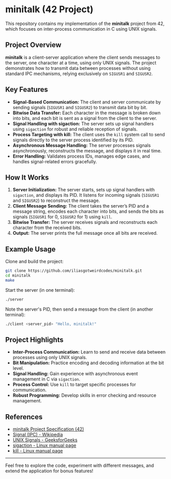 # minitalk (42 Project)

This repository contains my implementation of the **minitalk** project from 42, which focuses on inter-process communication in C using UNIX signals.

## Project Overview

**minitalk** is a client-server application where the client sends messages to the server, one character at a time, using only UNIX signals. The project demonstrates how to transmit data between processes without using standard IPC mechanisms, relying exclusively on `SIGUSR1` and `SIGUSR2`.

## Key Features

- **Signal-Based Communication:** The client and server communicate by sending signals (`SIGUSR1` and `SIGUSR2`) to transmit data bit by bit.
- **Bitwise Data Transfer:** Each character in the message is broken down into bits, and each bit is sent as a signal from the client to the server.
- **Signal Handling with sigaction:** The server sets up signal handlers using `sigaction` for robust and reliable reception of signals.
- **Process Targeting with kill:** The client uses the `kill` system call to send signals directly to the server process identified by its PID.
- **Asynchronous Message Handling:** The server processes signals asynchronously, reconstructs the message, and displays it in real time.
- **Error Handling:** Validates process IDs, manages edge cases, and handles signal-related errors gracefully.

## How It Works

1. **Server Initialization:** The server starts, sets up signal handlers with `sigaction`, and displays its PID. It listens for incoming signals (`SIGUSR1` and `SIGUSR2`) to reconstruct the message.
2. **Client Message Sending:** The client takes the server’s PID and a message string, encodes each character into bits, and sends the bits as signals (`SIGUSR1` for 0, `SIGUSR2` for 1) using `kill`.
3. **Bitwise Transfer:** The server receives signals and reconstructs each character from the received bits.
4. **Output:** The server prints the full message once all bits are received.

## Example Usage

Clone and build the project:

```sh
git clone https://github.com/iliasgotweirdcodes/minitalk.git
cd minitalk
make
```

Start the server (in one terminal):

```sh
./server
```

Note the server's PID, then send a message from the client (in another terminal):

```sh
./client <server_pid> "Hello, minitalk!"
```

## Project Highlights

- **Inter-Process Communication:** Learn to send and receive data between processes using only UNIX signals.
- **Bit Manipulation:** Practice encoding and decoding information at the bit level.
- **Signal Handling:** Gain experience with asynchronous event management in C via `sigaction`.
- **Process Control:** Use `kill` to target specific processes for communication.
- **Robust Programming:** Develop skills in error checking and resource management.

## References

- [minitalk Project Specification (42)](https://github.com/42Paris/subjects/blob/master/minitalk.pdf)
- [Signal (IPC) - Wikipedia](https://en.wikipedia.org/wiki/Signal_(IPC))
- [UNIX Signals - GeeksforGeeks](https://www.geeksforgeeks.org/signals-c-language/)
- [sigaction - Linux manual page](https://man7.org/linux/man-pages/man2/sigaction.2.html)
- [kill - Linux manual page](https://man7.org/linux/man-pages/man2/kill.2.html)

---

Feel free to explore the code, experiment with different messages, and extend the application for bonus features!
